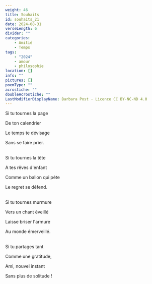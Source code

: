 ```yaml
---
weight: 46
title: Souhaits
id: souhaits_21
date: 2024-08-31
verseLength: 6
divider: ""
categories:
    - Amitié
    - Temps
tags:
    - "2024"
    - amour
    - philosophie
location: []
info: ""
pictures: []
poemType: ""
acrostiche: ""
doubleAcrostiche: ""
LastModifierDisplayName: Barbara Post - Licence CC BY-NC-ND 4.0
---
```

Si tu tournes la page

De ton calendrier

Le temps te dévisage

Sans se faire prier.

 \
Si tu tournes la tête

A tes rêves d'enfant

Comme un ballon qui pète

Le regret se défend.

 \
Si tu tournes murmure

Vers un chant éveillé

Laisse briser l'armure

Au monde émerveillé.

 \
Si tu partages tant

Comme une gratitude,

Ami, nouvel instant

Sans plus de solitude !
